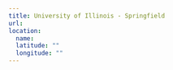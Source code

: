 ```yaml
---
title: University of Illinois - Springfield
url:
location:
  name:
  latitude: ""
  longitude: ""
---
```


